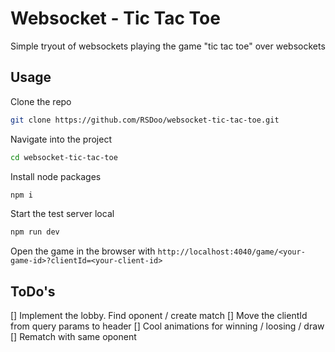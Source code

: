 # Websocket - Tic Tac Toe
Simple tryout of websockets playing the game "tic tac toe" over websockets

## Usage
Clone the repo
```bash
git clone https://github.com/RSDoo/websocket-tic-tac-toe.git
```
Navigate into the project
```bash
cd websocket-tic-tac-toe
```

Install node packages
```bash
npm i
```

Start the test server local
```bash
npm run dev
```

Open the game in the browser with
`http://localhost:4040/game/<your-game-id>?clientId=<your-client-id>`

## ToDo's
[] Implement the lobby. Find oponent / create match
[] Move the clientId from query params to header
[] Cool animations for winning / loosing / draw
[] Rematch with same oponent
